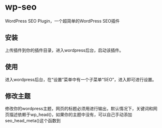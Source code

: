 # wp-seo
WordPress SEO Plugin，一个超简单的WordPress SEO插件


## 安装
上传插件到你的插件目录，进入wordpress后台，启动该插件。

## 使用
进入wordpress后台，在“设置”菜单中有一个子菜单“SEO”，进入即可进行设置。

## 修改主题
修改你的wordpress主题，网页的标题必须用<title><?php wp_title(''); ?></title>进行输出，默认情况下，关键词和网页描述依赖于wp_head()，如果你的主题中没有，可以自己手动添加seo_head_meta()这个函数到<title>下方。